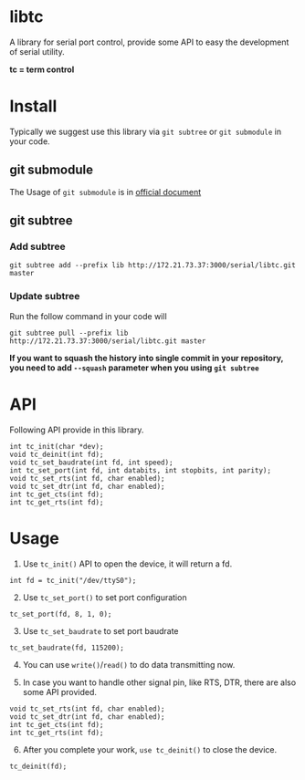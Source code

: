 # libtc

A library for serial port control, provide some API to easy the development of serial utility.

**tc = term control**

# Install
Typically we suggest use this library via `git subtree` or `git submodule` in your code.

## git submodule

The Usage of `git submodule` is in [official document](https://git-scm.com/book/en/v2/Git-Tools-Submodules)

## git subtree
### Add subtree
```
git subtree add --prefix lib http://172.21.73.37:3000/serial/libtc.git master
```

### Update subtree
Run the follow command in your code will
```
git subtree pull --prefix lib http://172.21.73.37:3000/serial/libtc.git master
```

**If you want to squash the history into single commit in your repository, you need to add `--squash` parameter when you using `git subtree`**

# API

Following API provide in this library.

```
int tc_init(char *dev);
void tc_deinit(int fd);
void tc_set_baudrate(int fd, int speed);
int tc_set_port(int fd, int databits, int stopbits, int parity);
void tc_set_rts(int fd, char enabled);
void tc_set_dtr(int fd, char enabled);
int tc_get_cts(int fd);
int tc_get_rts(int fd);
```

# Usage

1. Use `tc_init()` API to open the device, it will return a fd.

```
int fd = tc_init("/dev/ttyS0");
```

2. Use `tc_set_port()` to set port configuration
```
tc_set_port(fd, 8, 1, 0);
```

3. Use `tc_set_baudrate` to set port baudrate
```
tc_set_baudrate(fd, 115200);
```

4. You can use `write()`/`read()` to do data transmitting now.

5. In case you want to handle other signal pin, like RTS, DTR, there are also some API provided.
```
void tc_set_rts(int fd, char enabled);
void tc_set_dtr(int fd, char enabled);
int tc_get_cts(int fd);
int tc_get_rts(int fd);
```

6. After you complete your work, `use tc_deinit()` to close the device.
```
tc_deinit(fd);
```
